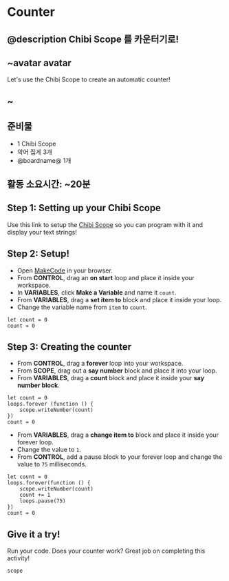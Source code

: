 # Counter

## @description Chibi Scope 를 카운터기로!

## ~avatar avatar

Let's use the Chibi Scope to create an automatic counter!

## ~

## 준비물

* 1 Chibi Scope 
* 악어 집게 3개 
* @boardname@ 1개 

## 활동 소요시간: ~20분

## Step 1: Setting up your Chibi Scope

Use this link to setup the [Chibi Scope](/scope-setup) so you can program with it and display your text strings!

## Step 2: Setup!

* Open [MakeCode](@homeurl@) in your browser.
* From **CONTROL**, drag an **on start** loop and place it inside your workspace. 
* In **VARIABLES**, click **Make a Variable** and name it `count`. 
* From **VARIABLES**, drag a **set item to** block and place it inside your loop. 
* Change the variable name from `item` to `count`. 

```blocks
let count = 0 
count = 0  
```

## Step 3: Creating the counter

* From **CONTROL**, drag a **forever** loop into your workspace. 
* From **SCOPE**, drag out a **say number** block and place it into your loop. 
* From **VARIABLES**, drag a **count** block and place it inside your **say number block**. 

```blocks
let count = 0 
loops.forever (function () {
    scope.writeNumber(count)
})
count = 0 
```

* From **VARIABLES**, drag a **change item to** block and place it inside your forever loop. 
* Change the value to `1`. 
* From **CONTROL**, add a pause block to your forever loop and change the value to `75` milliseconds. 

```blocks
let count = 0
loops.forever(function () {
    scope.writeNumber(count)
    count += 1 
    loops.pause(75)
})
count = 0 
```

## Give it a try!

Run your code. Does your counter work? Great job on completing this activity!

```package
scope
```